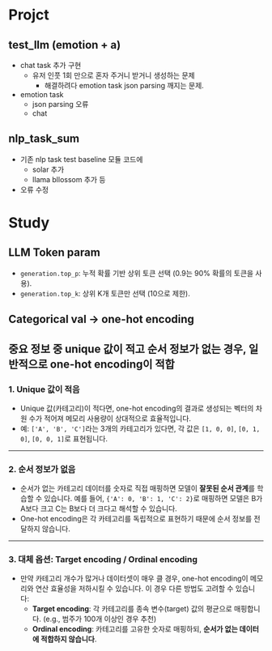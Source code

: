 # Projct
## test_llm (emotion + a)
- chat task 추가 구현
    - 유저 인풋 1회 만으로 혼자 주거니 받거니 생성하는 문제
        - 해결하려다 emotion task json parsing 깨지는 문제.
- emotion task
    - json parsing 오류
    - chat
## nlp_task_sum
- 기존 nlp task test baseline 모듈 코드에
    - solar 추가
    - llama bllossom 추가 등
- 오류 수정
# Study
## LLM Token param
- `generation.top_p`: 누적 확률 기반 상위 토큰 선택 (0.9는 90% 확률의 토큰을 사용).
- `generation.top_k`: 상위 K개 토큰만 선택 (10으로 제한).
## Categorical val →  one-hot encoding
**중요 정보 중 unique 값이 적고 순서 정보가 없는 경우**, 일반적으로 **one-hot encoding**이 적합
---
### 1. **Unique 값이 적음**
- Unique 값(카테고리)이 적다면, one-hot encoding의 결과로 생성되는 벡터의 차원 수가 적어져 메모리 사용량이 상대적으로 효율적입니다.
- 예: `['A', 'B', 'C']`라는 3개의 카테고리가 있다면, 각 값은 `[1, 0, 0]`, `[0, 1, 0]`, `[0, 0, 1]`로 표현됩니다.
---
### 2. **순서 정보가 없음**
- 순서가 없는 카테고리 데이터를 숫자로 직접 매핑하면 모델이 **잘못된 순서 관계**를 학습할 수 있습니다. 예를 들어, `{'A': 0, 'B': 1, 'C': 2}`로 매핑하면 모델은 B가 A보다 크고 C는 B보다 더 크다고 해석할 수 있습니다.
- One-hot encoding은 각 카테고리를 독립적으로 표현하기 때문에 순서 정보를 전달하지 않습니다.
---
### 3. **대체 옵션: Target encoding / Ordinal encoding**
- 만약 카테고리 개수가 많거나 데이터셋이 매우 클 경우, one-hot encoding이 메모리와 연산 효율성을 저하시킬 수 있습니다. 이 경우 다른 방법도 고려할 수 있습니다:
    - **Target encoding**: 각 카테고리를 종속 변수(target) 값의 평균으로 매핑합니다. (e.g., 범주가 100개 이상인 경우 추천)
    - **Ordinal encoding**: 카테고리를 고유한 숫자로 매핑하되, **순서가 없는 데이터에 적합하지 않습니다**.
